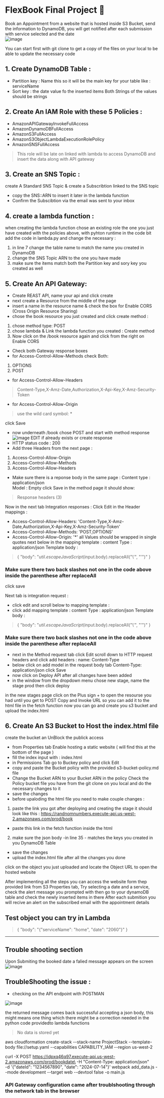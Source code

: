 # FlexBook Final Project  :brain: 
Book an Appointment from a website that is hosted inside S3 Bucket, send the information to DynamoDB, you will get notified after each submission with service selected and the date  
![image](pics/flexbook.drawio.png)

You can start first with git clone to get a copy of the files on your local to be able to update the necessary code
## 1. Create DynamoDB Table :
- Partition key : Name this so it will be the main key for your table like : serviceName
- Sort key : the date value fo the inserted items
Both Strings of the values should be strings



## 2. Create An IAM Role with these 5 Policies :
- AmazonAPIGatewayInvokeFullAccess
- AmazonDynamoDBFullAccess
- AmazonS3FullAccess
- AmazonS3ObjectLambdaExecutionRolePolicy
- AmazonSNSFullAccess

> This role will be late on linked with lambda to access DynamoDB and insert the data along with API gateway

## 3. Create an SNS Topic :
create A Standard SNS Topic & create a Subscribtion linked to the SNS topic 
- copy the SNS::ARN to insert it later in the lambda function 
- Confirm the Subscibtion via the email was sent to your inbox

## 4. create a lambda function :
when creating the lambda function chose an existing role the one you just have created with the policies above, with pyhton runtime 
in the code bit add the code in lambda.py and change the necessary :
1. in line 7 change the table name to match the name you created in DynamoDB
2. change the SNS Topic ARN to the one you have made
3. make sure the items match both the Partition key and sory key you created as well


## 5. Create An API Gateway:
- Create REAST API, name your api and click create 
- next create a Resource from the middle of the page 
- insert a name in the resource name & check the box for Enable CORS (Cross Origin Resource Sharing)
- chose the book resource you just created and click create method :
1.  chose method type: POST 
2. chose lambda & Link the lambda function you created : Create method
3. Now click on the /book resource again and click from the right on Enable CORS 
-  Check both Gateway response boxes 
- for Access-Control-Allow-Methods check Both:
1. OPTIONS
1. POST
 - for Access-Control-Allow-Headers
>Content-Type,X-Amz-Date,Authorization,X-Api-Key,X-Amz-Security-Token
- for Access-Control-Allow-Origin 
> use the wild card symbol:  * 

click Save

- now underneath /book chose POST and start with method response 
![image](pics/methodpage.png)
EDIT if already exists or create response
- HTTP status code : 200 
- Add three Headers from the next page : 
1. Access-Control-Allow-Origin
2. Access-Control-Allow-Methods
3. Access-Control-Allow-Headers
- Make sure there is a reponse body in the same page :
 Content type : application/json  
 Model : Empty 
 click Save
 in the method page it should show: 
 > Response headers (3)

 Now in the next tab Integration responses :
Click Edit 
in the Header mappings :
- Access-Control-Allow-Headers:
'Content-Type,X-Amz-Date,Authorization,X-Api-Key,X-Amz-Security-Token'
- Access-Control-Allow-Methods:
'POST,OPTIONS'
- Access-Control-Allow-Origin: '*'
all Values should be wrapped in single quotes 
next below in the mapping template :
content Type : application/json 
Template body : 
> { 
    "body": "$util.escapeJavaScript($input.body).replaceAll("\\'", "'")"
}

### Make sure there two back slashes not one in the code above inside the parenthese after replaceAll
click save 

Next tab is integration request :
- click edit and scroll below to mapping template :
- click add mapping template :
content Type : application/json 
Template body : 
> { 
    "body": "$util.escapeJavaScript($input.body).replaceAll("\\'", "'")"
}
### Make sure there two back slashes not one in the code above inside the parenthese after replaceAll
- next in the Method request tab click Edit
scroll down to HTTP request headers and click add headers :
name: Content-Type
- below click on add model in the request body tab 
Content-Type: application/json
click Save 
- now click on Deploy API after all changes have been added 
- in the window from the dropdown menu chose new stage, name the stage prod then click deploy 

in the new stages page click on the Plus sign + to open the resourse you had until you get to POST 
Copy and Invoke URL so you can add it to the html file in the fetch function 
now you can go and create you s3 bucket and upload the index.html 

## 6. Create An S3 Bucket to Host the index.html file
create the bucket an UnBlock the publick access 
-  from Properties tab Enable hosting a static website ( will find this at the bottom of the page )
-  fill the index input  with : index.html 
- in Permissions Tab go to Buckey policy and click Edit
- copy and paste the Bucket policy with the provided s3-bucket-policy.md file
- Change the Bucket ARN to your Bucket ARN in the policy 
Check the Policy bucket file you have from the git clone on you local and do the necessary changes to it 
- save the changes 
- before upaloding the html file you need to make couple changes :
1. paste the link you got after deploying and creating the stage it should look like this : 
https://randnomnumbers.execute-api.us-west-2.amazonaws.com/prod/book
- paste this link in the fetch function inside the html
2. make sure the json body -in line 35 - matches the keys you created in you DynamoDB Table
- save the changes
- upload the index.html file after all the changes you done

  
click on the object you just uploaded and locate the Object URL to open the hosted website

After implementing all the steps you can access the website form thep provided link from S3 Properties tab,
Try selecting a date and a service, check the alert message you prompted with 
then go to your dynamoDB table and check the newly inserted items in there 
After each submition you will recive an alert on the subscribed email with the appointment details 


## Test object you can try in Lambda
> {
  "body": "{\"serviceName\": \"home\", \"date\": \"2060\"}"
}

___
## Trouble shooting section 
Upon Submiting the booked date a falied message appears on the screen 
![image](pics/screen1.png)

## TroubleShooting the issue :
- checking on the API endpoint with POSTMAN 

![image](pics/screen2.png)

the returned message comes back successful accepting a json body, this might means one thing which there might be a correction needed in the python code providedto lambda functions 

> No data is stored yet 



aws cloudformation create-stack --stack-name ProjectStack --template-body file://setup.yaml --capabilities CAPABILITY_IAM --region us-west-2

curl -X POST https://idpxq46q97.execute-api.us-west-2.amazonaws.com/prod/bookdate\
-H "Content-Type: application/json" \
-d '{"dateId": "1234567890", "date": "2024-07-14"}'
webpack add_data.js --mode development --target web --devtool false -o main.js

### API Gateway configuration came after troublshooting through the network tab in the browser 
